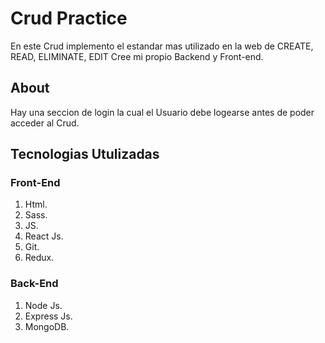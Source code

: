 # Crud Practice 
En este Crud implemento el estandar mas utilizado en la web de CREATE, READ, ELIMINATE, EDIT
Cree mi propio Backend y Front-end.

## About
Hay una seccion de login la cual el Usuario debe logearse antes de poder acceder al Crud.

## Tecnologias Utulizadas

### Front-End
1. Html.
1. Sass.
1. JS.
1. React Js.
1. Git.
1. Redux.

### Back-End
1. Node Js.
2. Express Js.
3. MongoDB.

